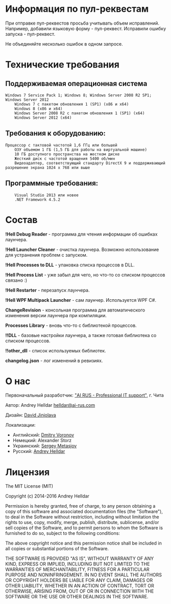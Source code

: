 # Информация по пул-реквестам

При отправке пул-реквестов просьба учитывать объем исправлений. Например, добавили языковую форму - пул-реквест. Исправили ошибку запуска - пул-реквест.

Не объединяйте несколько ошибок в одном запросе.


# Технические требования

## Поддерживаемая операционная система

	Windows 7 Service Pack 1; Windows 8; Windows Server 2008 R2 SP1; Windows Server 2012
		Windows 7 с пакетом обновления 1 (SP1) (x86 и x64)
		Windows 8 (x86 и x64)
		Windows Server 2008 R2 с пакетом обновления 1 (SP1) (x64)
		Windows Server 2012 (x64)

## Требования к оборудованию:

	Процессор с тактовой частотой 1,6 ГГц или большей
		ОЗУ объемом 1 ГБ (1,5 ГБ для работы на виртуальной машине)
		10 ГБ доступного пространства на жестком диске
		Жесткий диск с частотой вращения 5400 об/мин
		Видеоадаптер, соответствующий стандарту DirectX 9 и поддерживающий разрешение экрана 1024 x 768 или выше

## Программные требования:

		Visual Studio 2013 или новее
		.NET Framework 4.5.2


# Состав

**!Hell Debug Reader** - программа для чтения информации об ошибках лаунчера.

**!Hell Launcher Cleaner** - очистка лаунчера. Возможно использование для устранения проблем с запуском.

**!Hell Processes to DLL** - упаковка списка процессов в DLL.

**!Hell Process List** - уже забыл для чего, но что-то со списком процессов связано :)

**!Hell Restarter** - перезапуск лаунчера.

**!Hell WPF Multipack Launcher** - сам лаунчер. Используется WPF C#.

**ChangeRevision** - консольная программа для автоматического изменения версии лаунчера при компиляции.

**Processes Library** - вновь что-то с библиотекой процессов.

**!!DLL** - базовые настройки лаунчера, а также готовая библиотека со списком процессов.

**!!other_dll** - список используемых библиотек.

**changelog.json** - лог изменений в ревизиях.


# О нас

Первоначальный разработчик: ["AI RUS - Professional IT support"](http://ai-rus.com), г. Чита

Автор: Andrey Helldar <helldar@ai-rus.com>

Дизайн: [David Jinjolava](https://new.vk.com/jinjolavadavid)

Локализации:

- Английский: [Dmitry Voronov](https://new.vk.com/amiramedia)
- Немецкий: Alexander Storz
- Украинский: [Sergey Metasjov](https://new.vk.com/metasev)
- Русский: [Andrey Helldar](https://new.vk.com/helldar)


# Лицензия

The MIT License (MIT)

Copyright (c) 2014-2016 Andrey Helldar

Permission is hereby granted, free of charge, to any person obtaining a copy
of this software and associated documentation files (the "Software"), to deal
in the Software without restriction, including without limitation the rights
to use, copy, modify, merge, publish, distribute, sublicense, and/or sell
copies of the Software, and to permit persons to whom the Software is
furnished to do so, subject to the following conditions:

The above copyright notice and this permission notice shall be included in all
copies or substantial portions of the Software.

THE SOFTWARE IS PROVIDED "AS IS", WITHOUT WARRANTY OF ANY KIND, EXPRESS OR
IMPLIED, INCLUDING BUT NOT LIMITED TO THE WARRANTIES OF MERCHANTABILITY,
FITNESS FOR A PARTICULAR PURPOSE AND NONINFRINGEMENT. IN NO EVENT SHALL THE
AUTHORS OR COPYRIGHT HOLDERS BE LIABLE FOR ANY CLAIM, DAMAGES OR OTHER
LIABILITY, WHETHER IN AN ACTION OF CONTRACT, TORT OR OTHERWISE, ARISING FROM,
OUT OF OR IN CONNECTION WITH THE SOFTWARE OR THE USE OR OTHER DEALINGS IN THE
SOFTWARE.
